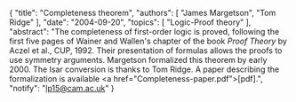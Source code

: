 {
    "title": "Completeness theorem",
    "authors": [
        "James Margetson",
        "Tom Ridge"
    ],
    "date": "2004-09-20",
    "topics": [
        "Logic-Proof theory"
    ],
    "abstract": "The completeness of first-order logic is proved, following the first five pages of Wainer and Wallen's chapter of the book <i>Proof Theory</i> by Aczel et al., CUP, 1992. Their presentation of formulas allows the proofs to use symmetry arguments. Margetson formalized this theorem by early 2000. The Isar conversion is thanks to Tom Ridge. A paper describing the formalization is available <a href=\"Completeness-paper.pdf\">[pdf]</a>.",
    "notify": "lp15@cam.ac.uk"
}